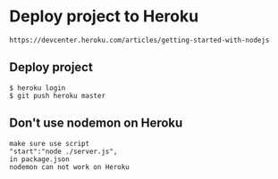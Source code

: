 # Deploy project to Heroku
    https://devcenter.heroku.com/articles/getting-started-with-nodejs
## Deploy project
    $ heroku login
    $ git push heroku master

## Don't use nodemon on Heroku
    make sure use script
    "start":"node ./server.js",
    in package.json
    nodemon can not work on Heroku